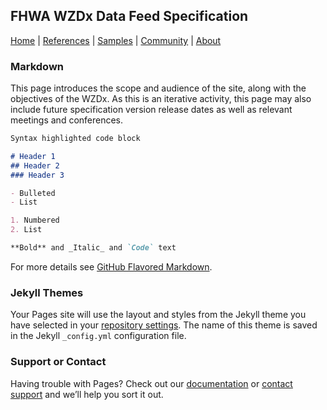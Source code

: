 ## FHWA WZDx Data Feed Specification

[Home](https://fhwadatarep.github.io/demo/) | [References](https://fhwadatarep.github.io/demo/) | [Samples](https://fhwadatarep.github.io/demo/) | [Community](https://fhwadatarep.github.io/demo/) | [About](https://fhwadatarep.github.io/demo/)


### Markdown

This page introduces the scope and audience of the site, along with the objectives of the WZDx.  As this is an iterative activity, this page may also include future specification version release dates as well as relevant meetings and conferences.

```markdown
Syntax highlighted code block

# Header 1
## Header 2
### Header 3

- Bulleted
- List

1. Numbered
2. List

**Bold** and _Italic_ and `Code` text
```

For more details see [GitHub Flavored Markdown](https://guides.github.com/features/mastering-markdown/).

### Jekyll Themes

Your Pages site will use the layout and styles from the Jekyll theme you have selected in your [repository settings](https://github.com/FHWADataRep/demo/settings). The name of this theme is saved in the Jekyll `_config.yml` configuration file.

### Support or Contact

Having trouble with Pages? Check out our [documentation](https://help.github.com/categories/github-pages-basics/) or [contact support](https://github.com/contact) and we’ll help you sort it out.
